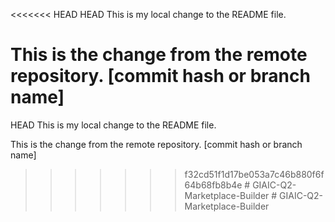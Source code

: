 <<<<<<< HEAD
 HEAD
This is my local change to the README file.

This is the change from the remote repository.
 [commit hash or branch name]
=======
 HEAD
This is my local change to the README file.

This is the change from the remote repository.
 [commit hash or branch name]
>>>>>>> f32cd51f1d17be053a7c46b880f6f64b68fb8b4e
#   G I A I C - Q 2 - M a r k e t p l a c e - B u i l d e r  
 #   G I A I C - Q 2 - M a r k e t p l a c e - B u i l d e r  
 